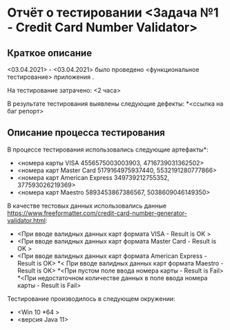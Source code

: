 # Отчёт о тестировании <Задача №1 - Credit Card Number Validator>

## Краткое описание

<03.04.2021> - <03.04.2021> было проведено <функциональное тестирование> приложения <Credit Card Number Validator>.

На тестирование затрачено: <2 часа>

В результате тестирования выявлены следующие дефекты:
*<ссылка на баг репорт>

## Описание процесса тестирования

В процессе тестирования использовались следующие артефакты*:
* <номера карты VISA 4556575003003903, 4716739031362502>
* <номера карт Master Card 5179164975937440, 5532191280777866>
* <номера карт American Express 349739212755352, 377593026219369>
* <номера карт Maestro 5893453867386567, 5038609046149350>

В качестве тестовых данных использовались данные <https://www.freeformatter.com/credit-card-number-generator-validator.html>:
* <При вводе валидных данных карт формата VISA - Result is OK >
* <При вводе валидных данных карт формата Master Card - Result is OK >
* <При вводе валидных данных карт формата American Express - Result is OK>
*< При вводе валидных данных карт формата Maestro - Result is OK>
  *<При пустом поле ввода номера карты - Result is Fail>
  *<При недостаточном количестве данных в поле ввода номера карты - Result is Fail>
  
Тестирование производилось в следующем окружении:
* <Win 10 *64 >
* <версия Java 11>
